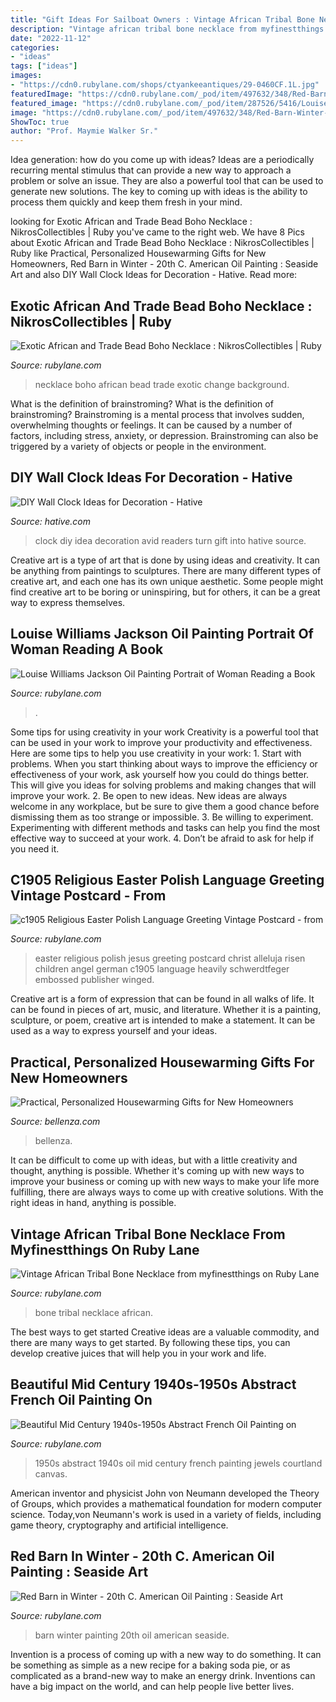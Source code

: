 ```yaml
---
title: "Gift Ideas For Sailboat Owners : Vintage African Tribal Bone Necklace From Myfinestthings On Ruby Lane"
description: "Vintage african tribal bone necklace from myfinestthings on ruby lane"
date: "2022-11-12"
categories:
- "ideas"
tags: ["ideas"]
images:
- "https://cdn0.rubylane.com/shops/ctyankeeantiques/29-0460CF.1L.jpg"
featuredImage: "https://cdn0.rubylane.com/_pod/item/497632/348/Red-Barn-Winter-20th-C-American-full-2-2048-90-f.jpg"
featured_image: "https://cdn0.rubylane.com/_pod/item/287526/5416/Louise-Williams-Jackson-Oil-Painting-Portrait-full-3-2048-92-f.jpg"
image: "https://cdn0.rubylane.com/_pod/item/497632/348/Red-Barn-Winter-20th-C-American-full-2-2048-90-f.jpg"
ShowToc: true
author: "Prof. Maymie Walker Sr."
---
```



Idea generation: how do you come up with ideas?
Ideas are a periodically recurring mental stimulus that can provide a new way to approach a problem or solve an issue. They are also a powerful tool that can be used to generate new solutions. The key to coming up with ideas is the ability to process them quickly and keep them fresh in your mind.

	

		
looking for Exotic African and Trade Bead Boho Necklace : NikrosCollectibles | Ruby you've came to the right web. We have 8 Pics about Exotic African and Trade Bead Boho Necklace : NikrosCollectibles | Ruby like Practical, Personalized Housewarming Gifts for New Homeowners, Red Barn in Winter - 20th C. American Oil Painting : Seaside Art and also DIY Wall Clock Ideas for Decoration - Hative. Read more:
		
    
## Exotic African And Trade Bead Boho Necklace : NikrosCollectibles | Ruby

<img loading=lazy src="https://cdn0.rubylane.com/_pod/item/1713584/rl629/Ex7878otic-African-Trade-Bead-Boho-Necklace-full-5o-2048-b44e47f8-f.jpg" onerror="this.onerror=null;this.src='https://tse1.mm.bing.net/th?id=OIP.Xj0WsL2pYfz4sUlwpOdIBAHaJ4&amp;pid=15.1';" alt="Exotic African and Trade Bead Boho Necklace : NikrosCollectibles | Ruby">

_Source: rubylane.com_

>necklace boho african bead trade exotic change background. 

	

What is the definition of brainstroming?
What is the definition of brainstroming? Brainstroming is a mental process that involves sudden, overwhelming thoughts or feelings. It can be caused by a number of factors, including stress, anxiety, or depression. Brainstroming can also be triggered by a variety of objects or people in the environment.

    
## DIY Wall Clock Ideas For Decoration - Hative

<img loading=lazy src="https://hative.com/wp-content/uploads/2015/02/clock-ideas-for-decoration/2-wall-clock-decorating-ideas.jpg" onerror="this.onerror=null;this.src='https://tse2.mm.bing.net/th?id=OIP._dG8S7jpsqNMeP64YMCwtAHaLH&amp;pid=15.1';" alt="DIY Wall Clock Ideas for Decoration - Hative">

_Source: hative.com_

>clock diy idea decoration avid readers turn gift into hative source. 

	

Creative art is a type of art that is done by using ideas and creativity. It can be anything from paintings to sculptures. There are many different types of creative art, and each one has its own unique aesthetic. Some people might find creative art to be boring or uninspiring, but for others, it can be a great way to express themselves.

    
## Louise Williams Jackson Oil Painting Portrait Of Woman Reading A Book

<img loading=lazy src="https://cdn0.rubylane.com/_pod/item/287526/5416/Louise-Williams-Jackson-Oil-Painting-Portrait-full-3-2048-92-f.jpg" onerror="this.onerror=null;this.src='https://tse2.mm.bing.net/th?id=OIP.COZjHRB9bisiymibK9U4jQHaJN&amp;pid=15.1';" alt="Louise Williams Jackson Oil Painting Portrait of Woman Reading a Book">

_Source: rubylane.com_

>. 

	

Some tips for using creativity in your work
Creativity is a powerful tool that can be used in your work to improve your productivity and effectiveness. Here are some tips to help you use creativity in your work: 1. Start with problems. When you start thinking about ways to improve the efficiency or effectiveness of your work, ask yourself how you could do things better. This will give you ideas for solving problems and making changes that will improve your work. 2. Be open to new ideas. New ideas are always welcome in any workplace, but be sure to give them a good chance before dismissing them as too strange or impossible. 3. Be willing to experiment. Experimenting with different methods and tasks can help you find the most effective way to succeed at your work. 4. Don’t be afraid to ask for help if you need it.

    
## C1905 Religious Easter Polish Language Greeting Vintage Postcard - From

<img loading=lazy src="https://cdn0.rubylane.com/shops/ctyankeeantiques/29-0460CF.1L.jpg" onerror="this.onerror=null;this.src='https://tse3.mm.bing.net/th?id=OIP.6oGwpRQDZJKT6T3TSDDCXQHaLB&amp;pid=15.1';" alt="c1905 Religious Easter Polish Language Greeting Vintage Postcard - from">

_Source: rubylane.com_

>easter religious polish jesus greeting postcard christ alleluja risen children angel german c1905 language heavily schwerdtfeger embossed publisher winged. 

	

Creative art is a form of expression that can be found in all walks of life. It can be found in pieces of art, music, and literature. Whether it is a painting, sculpture, or poem, creative art is intended to make a statement. It can be used as a way to express yourself and your ideas.

    
## Practical, Personalized Housewarming Gifts For New Homeowners

<img loading=lazy src="https://www.bellenza.com/home-portal/wp-content/uploads/2020/12/image4.jpg" onerror="this.onerror=null;this.src='https://tse3.mm.bing.net/th?id=OIP.3H5MI6OBhKvGm66kyEe_VwHaHa&amp;pid=15.1';" alt="Practical, Personalized Housewarming Gifts for New Homeowners">

_Source: bellenza.com_

>bellenza. 

	

It can be difficult to come up with ideas, but with a little creativity and thought, anything is possible. Whether it's coming up with new ways to improve your business or coming up with new ways to make your life more fulfilling, there are always ways to come up with creative solutions. With the right ideas in hand, anything is possible.

    
## Vintage African Tribal Bone Necklace From Myfinestthings On Ruby Lane

<img loading=lazy src="http://image0-rubylane.s3.amazonaws.com/shops/myfinestthings/Rl-253.6L.jpg?45" onerror="this.onerror=null;this.src='https://tse3.mm.bing.net/th?id=OIP.kHa_s8LfuWReifg9PWyvOQHaJ4&amp;pid=15.1';" alt="Vintage African Tribal Bone Necklace from myfinestthings on Ruby Lane">

_Source: rubylane.com_

>bone tribal necklace african. 

	

The best ways to get started
Creative ideas are a valuable commodity, and there are many ways to get started. By following these tips, you can develop creative juices that will help you in your work and life.

    
## Beautiful Mid Century 1940s-1950s Abstract French Oil Painting On

<img loading=lazy src="https://cdn0.rubylane.com/_pod/item/1395723/Lax20Brunex20Oilx20Paintingx20x232/Beautiful-Mid-Century-1940s-1950s-Abstract-full-6o-2048-60-f.jpg" onerror="this.onerror=null;this.src='https://tse4.mm.bing.net/th?id=OIP.1R1Le4we99Bb5oBzGkly5QHaJ4&amp;pid=15.1';" alt="Beautiful Mid Century 1940s-1950s Abstract French Oil Painting on">

_Source: rubylane.com_

>1950s abstract 1940s oil mid century french painting jewels courtland canvas. 

	

American inventor and physicist John von Neumann developed the Theory of Groups, which provides a mathematical foundation for modern computer science. Today,von Neumann's work is used in a variety of fields, including game theory, cryptography and artificial intelligence.

    
## Red Barn In Winter - 20th C. American Oil Painting : Seaside Art

<img loading=lazy src="https://cdn0.rubylane.com/_pod/item/497632/348/Red-Barn-Winter-20th-C-American-full-2-2048-90-f.jpg" onerror="this.onerror=null;this.src='https://tse4.mm.bing.net/th?id=OIP.c3gLhKvesN526iI8g_3RmgHaE6&amp;pid=15.1';" alt="Red Barn in Winter - 20th C. American Oil Painting : Seaside Art">

_Source: rubylane.com_

>barn winter painting 20th oil american seaside. 

	

Invention is a process of coming up with a new way to do something. It can be something as simple as a new recipe for a baking soda pie, or as complicated as a brand-new way to make an energy drink. Inventions can have a big impact on the world, and can help people live better lives.

